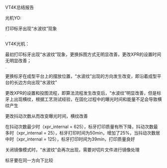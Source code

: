 VT4K总结报告

光机YO:

打印标牙出现“水波纹”现象



<img src="VT-4K总结报告.assets/YO-16388408470621.JPG" alt="YO" style="zoom:9%;" />



VT4K光机：

最初打印标牙出现“水波纹”现象，更换拆图方式无明显改善，更改XPR的设置时间无明显改善；

<img src="VT-4K总结报告.assets/VT4K_4-16388416516971.JPG" alt="拆图方式4" style="zoom:8%;" />

更换标牙在成型平台上的摆放位置，“水波纹”出现的方向发生改变，即沿着成型平台的长边方向出现“水波纹”

更改XPR的设置和投图流程，即算法流程发生改变后，“水波纹”明显改善，但是标牙上出现横纹，根据工艺测试经验，在固化过程中的曝光时间和能量不足会导致横纹产生

更改抖动次数从而改变曝光时间，横纹改善

在抖动次数最少时（xpr_internal = 625），标牙打印质量有所下降，抖动次数最多时（xpr_internal = 25），标牙打印时间为50min，增加了25%，当抖动次数居中时（xpr_internal = 125），标牙打印时间为39min，打印质量良好

关闭镜像模式时，“水波纹”会再次出现，需要对切片文件进行镜像处理

 标牙要在同一方向下比较

